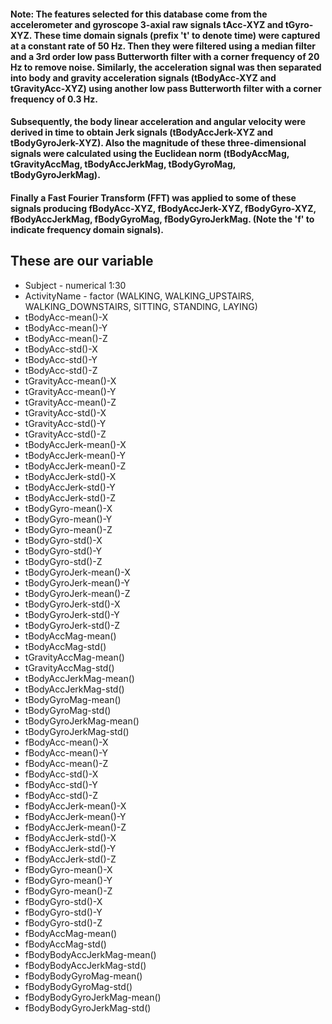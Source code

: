 #### Note: The features selected for this database come from the accelerometer and gyroscope 3-axial raw signals tAcc-XYZ and tGyro-XYZ. These time domain signals (prefix 't' to denote time) were captured at a constant rate of 50 Hz. Then they were filtered using a median filter and a 3rd order low pass Butterworth filter with a corner frequency of 20 Hz to remove noise. Similarly, the acceleration signal was then separated into body and gravity acceleration signals (tBodyAcc-XYZ and tGravityAcc-XYZ) using another low pass Butterworth filter with a corner frequency of 0.3 Hz.
#### Subsequently, the body linear acceleration and angular velocity were derived in time to obtain Jerk signals (tBodyAccJerk-XYZ and tBodyGyroJerk-XYZ). Also the magnitude of these three-dimensional signals were calculated using the Euclidean norm (tBodyAccMag, tGravityAccMag, tBodyAccJerkMag, tBodyGyroMag, tBodyGyroJerkMag).
#### Finally a Fast Fourier Transform (FFT) was applied to some of these signals producing fBodyAcc-XYZ, fBodyAccJerk-XYZ, fBodyGyro-XYZ, fBodyAccJerkMag, fBodyGyroMag, fBodyGyroJerkMag. (Note the 'f' to indicate frequency domain signals).
## These are our variable
* Subject	- numerical 1:30
* ActivityName	- factor (WALKING, WALKING_UPSTAIRS, WALKING_DOWNSTAIRS, SITTING, STANDING, LAYING)
* tBodyAcc-mean()-X			
* tBodyAcc-mean()-Y			
* tBodyAcc-mean()-Z			
* tBodyAcc-std()-X			
* tBodyAcc-std()-Y			
* tBodyAcc-std()-Z			
* tGravityAcc-mean()-X			
* tGravityAcc-mean()-Y			
* tGravityAcc-mean()-Z			
* tGravityAcc-std()-X			
* tGravityAcc-std()-Y			
* tGravityAcc-std()-Z			
* tBodyAccJerk-mean()-X			
* tBodyAccJerk-mean()-Y			
* tBodyAccJerk-mean()-Z			
* tBodyAccJerk-std()-X			
* tBodyAccJerk-std()-Y			
* tBodyAccJerk-std()-Z			
* tBodyGyro-mean()-X			
* tBodyGyro-mean()-Y			
* tBodyGyro-mean()-Z			
* tBodyGyro-std()-X			
* tBodyGyro-std()-Y			
* tBodyGyro-std()-Z			
* tBodyGyroJerk-mean()-X			
* tBodyGyroJerk-mean()-Y			
* tBodyGyroJerk-mean()-Z			
* tBodyGyroJerk-std()-X			
* tBodyGyroJerk-std()-Y			
* tBodyGyroJerk-std()-Z			
* tBodyAccMag-mean()			
* tBodyAccMag-std()			
* tGravityAccMag-mean()			
* tGravityAccMag-std()			
* tBodyAccJerkMag-mean()			
* tBodyAccJerkMag-std()			
* tBodyGyroMag-mean()			
* tBodyGyroMag-std()			
* tBodyGyroJerkMag-mean()			
* tBodyGyroJerkMag-std()			
* fBodyAcc-mean()-X			
* fBodyAcc-mean()-Y			
* fBodyAcc-mean()-Z			
* fBodyAcc-std()-X			
* fBodyAcc-std()-Y			
* fBodyAcc-std()-Z			
* fBodyAccJerk-mean()-X			
* fBodyAccJerk-mean()-Y			
* fBodyAccJerk-mean()-Z			
* fBodyAccJerk-std()-X			
* fBodyAccJerk-std()-Y			
* fBodyAccJerk-std()-Z			
* fBodyGyro-mean()-X			
* fBodyGyro-mean()-Y			
* fBodyGyro-mean()-Z			
* fBodyGyro-std()-X			
* fBodyGyro-std()-Y			
* fBodyGyro-std()-Z			
* fBodyAccMag-mean()			
* fBodyAccMag-std()			
* fBodyBodyAccJerkMag-mean()			
* fBodyBodyAccJerkMag-std()			
* fBodyBodyGyroMag-mean()			
* fBodyBodyGyroMag-std()			
* fBodyBodyGyroJerkMag-mean()			
* fBodyBodyGyroJerkMag-std()
